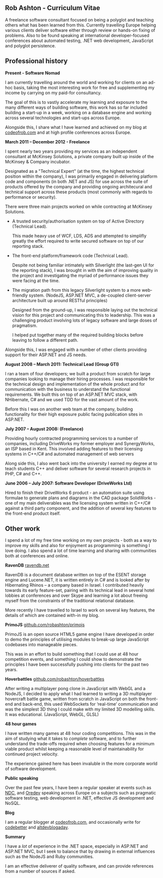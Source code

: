 Rob Ashton - Curriculum Vitae
------------

A freelance software consultant focused on being a polyglot and teaching others what has been learned from this. Currently travelling Europe helping various clients deliver software either through review or hands-on fixing of problems. Also to be found speaking at international developer-focused conferences about automated testing, .NET web development, JavaScript and polyglot persistence. 


Professional history
---------------

**Present - Software Nomad**

I am currently travelling around the world and working for clients on an ad-hoc basis, taking the most interesting work for free and supplementing my income by carrying on my paid-for consultancy.

The goal of this is to vastly accelerate my learning and exposure to the many different ways of building software, this work has so far included building a start-up in a week, working on a database engine and working across several technologies and start-ups across Europe.

Alongside this, I share what I have learned and achieved on my blog at [codeofrob.com](http://codeofrob.com) and at high profile conferences across Europe.

**March 2011 – December 2012 - Freelance**

I spent nearly two years providing my services as an independent consultant at McKinsey Solutions, a private company built up inside of the McKinsey & Company incubator.

Designated as a "Technical Expert" (at the time, the highest technical position within the company), I was primarily engaged in delivering platform code and components (in both .NET and JS) for use across the suite of products offered by the company and providing ongoing architecural and technical support across these products (most commonly with regards to performance or security).

There were three main projects worked on while contracting at McKinsey Solutions.

- A trusted security/authorisation system on top of Active Directory (Technical Lead). 

  This made heavy use of WCF, LDS, ADS and attempted to simplifly greatly the effort required to write secured software on top of our reporting stack.

- The front-end platform/framework code (Technical Lead). 

  Despite not being familiar intimately with Silverlight (the last-gen UI for the reporting stack), I was brought in with the aim of improving quality in the project and investigating the myriad of performance issues they were facing at the time.

- The migration path from this legacy Silverlight system to a more web-friendly system.  (NodeJS, ASP.NET MVC, a de-coupled client-server architecture built up around RESTful principles)

  Designed from the ground-up, I was responsible laying out the technical vision for this project and communicating this to leadership. This was a challenging product involving lots of legacy software and large doses of pragmatism.
  
  I helped put together many of the required building blocks before leaving to follow a different path. 

Alongside this, I was engaged with a number of other clients providing support for their ASP.NET and JS needs.

**August 2008 – March 2011: Technical Lead (Group GTI)**

I ran a team of four developers; we built a product from scratch for large companies looking to manage their hiring
processes. I was responsible for the technical design and implementation of the whole product and for communication with the business to understand the functional requirements. We built this on top of an ASP.NET MVC stack, with NHibernate, C# and we used TDD for the vast amount of the work.

Before this I was on another web team at the company, building functionality for their high exposure public facing publication sites in ASP.NET.

**July 2007 – August 2008: (Freelance)**

Providing hourly contracted programming services to a number of companies, including DriveWorks my former
employer and SynergyWorks, an ISP based in Kent. This involved adding features to their licensing systems in C++/C# and automated management of web servers

Along side this, I also went back into the university I earned my degree at to teach students C++ and deliver software for several research projects in PHP, C# and C++.

**June 2006 – July 2007: Software Developer (DriveWorks Ltd)**

Hired to finish their DriveWorks 6 product - an automation suite using formulae to generate plans and diagrams in the CAD package SolidWorks - one of my main deliverables was the licensing system written in C++/C# against a third party component, and the addition of several key features to the front-end product itself.

Other work
-----------------

I spend a lot of my free time working on my own projects - both as a way to improve my skills and also for enjoyment as programming is something I love doing. I also spend a lot of time learning and sharing with communities both at conferences and online.

**RavenDB** [ravendb.net](http://ravendb.net)

RavenDB is a document database written on top of the ESENT storage engine and Lucene.NET, it is written entirely in C# and is looked after by Hibernating Rhinos – a company based in Israel. I contributed heavily towards its early feature-set, pairing with its technical lead in several hotel lobbies at conferences and over Skype and learning a lot about freeing myself from the constraints of the traditional relational database. 

More recently I have travelled to Israel to work on several key features, the details of which are contained with-in my blog.


**PrimoJS** [github.com/robashton/primojs](http://github.com/robashton/primojs)

PrimoJS is an open source HTML5 game engine I have developed in order to demo the principles of utilising modules to break-up large JavaScript codebases into manageable pieces.

This was in an effort to build something that I could use at 48 hour competition events, and something I could show to demonstrate the principles I have been successfully pushing into clients for the past two years.

**Hoverbattles** [github.com/robashton/hoverbattles](http://github.com/robashton/hoverbattles)

After writing a multiplayer pong clone in JavaScript with WebGL and a NodeJS, I decided to apply what I had learned
to writing a 3D multiplayer hovercraft battle game, written from scratch in JavaScript on both the front-end and
back-end, this used WebSockets for ‘real-time’ communication and was the simplest 3D thing I could make with my
limited 3D modelling skills. It was educational. (JavaScript, WebGL, GLSL)

**48 hour games**

I have written many games at 48 hour coding competitions. This was in the aim of studying what it takes to *complete* software, and to further understand the trade-offs required when choosing features for a minimum viable product whilst keeping a reasonable level of maintainability for continued project velocity.

The experience gained here has been invaluble in the more corporate world of software development.

**Public speaking**

Over the past few years, I have been a regular speaker at events such as [NDC](http://ndcoslo.com), and [Oredev](http://oredev.org) speaking across Europe on a subjects such as pragmatic software testing, web development in .NET, effective JS development and NoSQL.

**Blog**

I am a regular blogger at [codeofrob.com](http://codeofrob.com), and occasionally write for [codebetter](http://codebetter.com) and [altdevblogaday](http://altdevblogaday.com).

**Summary**

I have a *lot* of experience in the .NET space, especially in ASP.NET and ASP.NET MVC, but I seek to balance that by drawing in external influences such as the NodeJS and Ruby communities.

I am an effective deliverer of quality software, and can provide references from a number of sources if asked.
